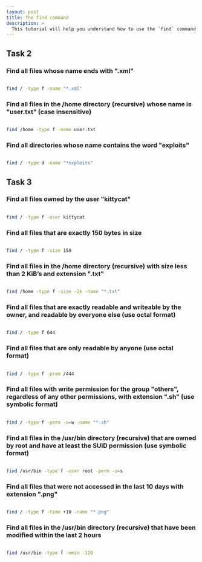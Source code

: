 ```yaml
---
layout: post
title: The find command
description: >
  This tutorial will help you understand how to use the `find` command effectively in a CTF context. It is written in a way that you won’t have to refer to the man page to complete it, although I recommend the man page for further reading..
---
```


## Task 2

### Find all files whose name ends with ".xml"

```bash

find / -type f -name "*.xml"

```

### Find all files in the /home directory (recursive) whose name is "user.txt" (case insensitive)

```bash

find /home -type f -name user.txt

```

### Find all directories whose name contains the word "exploits"

```bash

find / -type d -name "*exploits"

```

## Task 3


### Find all files owned by the user "kittycat"

```bash

find / -type f -user kittycat

```



### Find all files that are exactly 150 bytes in size

```bash

find / -type f -size 150

```


###  Find all files in the /home directory (recursive) with size less than 2 KiB’s and extension ".txt"

```bash

find /home -type f -size -2k -name "*.txt"

```


### Find all files that are exactly readable and writeable by the owner, and readable by everyone else (use octal format)

```bash

find / -type f 644

```

### Find all files that are only readable by anyone (use octal format)


```bash

find / -type f -prem /444

```

### Find all files with write permission for the group "others", regardless of any other permissions, with extension ".sh" (use symbolic format)

```bash

find / -type f -perm -o=w -name "*.sh"

```

### Find all files in the /usr/bin directory (recursive) that are owned by root and have at least the SUID permission (use symbolic format)


```bash

find /usr/bin -type f -user root -perm -u=s

```

### Find all files that were not accessed in the last 10 days with extension ".png"


```bash

find / -type f -time +10 -name "*.png"

```


###  Find all files in the /usr/bin directory (recursive) that have been modified within the last 2 hours


```bash

find /usr/bin -type f -mmin -120

```